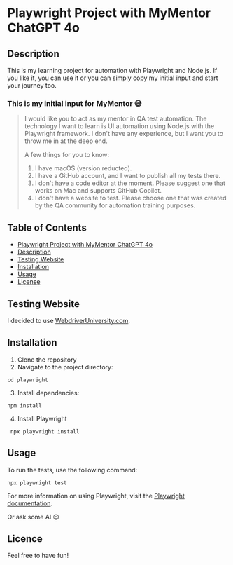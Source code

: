 # Playwright Project with MyMentor ChatGPT 4o

## Description
This is my learning project for automation with Playwright and Node.js. If you like it, you can use it or you can simply copy my initial input and start your journey too.

### This is my initial input for MyMentor :sweat_smile: 
> I would like you to act as my mentor in QA test automation. The technology I want to learn is UI automation using Node.js with the Playwright framework. I don't have any experience, but I want you to throw me in at the deep end.
>
> A few things for you to know:
>
> 1. I have macOS (version reducted).
> 2. I have a GitHub account, and I want to publish all my tests there.
> 3. I don't have a code editor at the moment. Please suggest one that works on Mac and supports GitHub Copilot.
> 4. I don't have a website to test. Please choose one that was created by the QA community for automation training purposes.

## Table of Contents
- [Playwright Project with MyMentor ChatGPT 4o](#Playwright-Project-with-MyMentor-ChatGPT-4o)
- [Description](#description)
- [Testing Website](#Testing-website)
- [Installation](#installation)
- [Usage](#usage)
- [License](#license)

## Testing Website

I decided to use [WebdriverUniversity.com](https://www.webdriveruniversity.com/).

## Installation

1. Clone the repository
2. Navigate to the project directory:
```
cd playwright
```
3. Install dependencies:
```
npm install
```
4. Install Playwright
```
 npx playwright install
 ```
 
## Usage

To run the tests, use the following command:
```
npx playwright test
```
For more information on using Playwright, visit the [Playwright documentation](https://playwright.dev/).

Or ask some AI :wink:	


## Licence

Feel free to have fun! 
